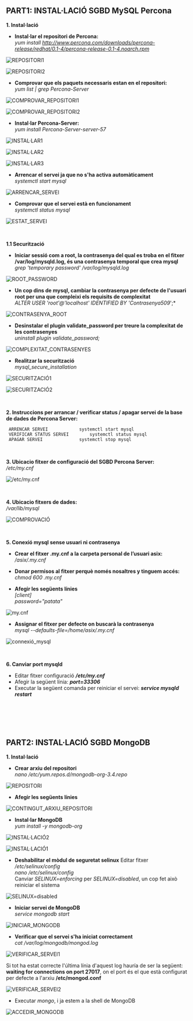 ## PART1: INSTAL·LACIÓ SGBD MySQL Percona

**1. Instal·lació**  
* **Instal·lar el repositori de Percona:**  
*yum install http://www.percona.com/downloads/percona-release/redhat/0.1-4/percona-release-0.1-4.noarch.rpm*  

![REPOSITORI1](https://github.com/ivanenriquez/BD-M02-M010/blob/master/MP10-UF2/A1/imatges/captura%20instalar%20repositori.JPG)  

![REPOSITORI2](https://github.com/ivanenriquez/BD-M02-M010/blob/master/MP10-UF2/A1/imatges/captura%20instalar%20repositori%201.JPG)
  
* **Comprovar que els paquets necessaris estan en el repositori:**  
*yum list | grep Percona-Server*  

![COMPROVAR_REPOSITORI1](https://github.com/ivanenriquez/BD-M02-M010/blob/master/MP10-UF2/A1/imatges/comprobar%20repositori%20percona.JPG)  

![COMPROVAR_REPOSITORI2](https://github.com/ivanenriquez/BD-M02-M010/blob/master/MP10-UF2/A1/imatges/comprobar%20repositori%20percona%201.JPG)

* **Instal·lar Percona-Server:**  
*yum install Percona-Server-server-57*  

![INSTAL·LAR1](https://github.com/ivanenriquez/BD-M02-M010/blob/master/MP10-UF2/A1/imatges/instalar%20percona%20server.JPG)  

![INSTAL·LAR2](https://github.com/ivanenriquez/BD-M02-M010/blob/master/MP10-UF2/A1/imatges/instalar%20percona%20server%202.JPG)  

![INSTAL·LAR3](https://github.com/ivanenriquez/BD-M02-M010/blob/master/MP10-UF2/A1/imatges/instalar%20percona%20server%203.JPG)  

* **Arrencar el servei ja que no s'ha activa automàticament**  
*systemctl start mysql*  

![ARRENCAR_SERVEI](https://github.com/ivanenriquez/BD-M02-M010/blob/master/MP10-UF2/A1/imatges/ARRENCAR_sERVEI.PNG)  

* **Comprovar que el servei està en funcionament**  
*systemctl status mysql*  

![ESTAT_SERVEI](https://github.com/ivanenriquez/BD-M02-M010/blob/master/MP10-UF2/A1/imatges/ESTAT_SERVEI.PNG)

<br>


**1.1 Securització**  
* **Iniciar sessió com a root, la contrasenya del qual es troba en el fitxer /var/log/mysqld.log, és una contrasenya temporal que crea mysql**  
*grep 'temporary password' /var/log/mysqld.log*  

![ROOT_PASSWORD](https://github.com/ivanenriquez/BD-M02-M010/blob/master/MP10-UF2/A1/imatges/root_password.PNG)  
  
* **Un cop dins de mysql, cambiar la contrasenya per defecte de l'usuari root per una que compleixi els requisits de complexitat**  
*ALTER USER 'root'@'localhost' IDENTIFIED BY 'Contrasenya509*';*  

![CONTRASENYA_ROOT](https://github.com/ivanenriquez/BD-M02-M010/blob/master/MP10-UF2/A1/imatges/canviar%20la%20contra%20per%20defecte.JPG)  

* **Desinstalar el plugin validate_password per treure la complexitat de les contrasenyes**  
*uninstall plugin validate_password;*  

![COMPLEXITAT_CONTRASENYES](https://github.com/ivanenriquez/BD-M02-M010/blob/master/MP10-UF2/A1/imatges/desinstalar%20el%20plugin%20de%20validate_password.JPG)  
  
* **Realitzar la securització**  
*mysql_secure_installation*  

![SECURITZACIÓ1](https://github.com/ivanenriquez/BD-M02-M010/blob/master/MP10-UF2/A1/imatges/securitzacio1.png)  

![SECURITZACIÓ2](https://github.com/ivanenriquez/BD-M02-M010/blob/master/MP10-UF2/A1/imatges/securitzacio2.png)  

<br>


**2. Instruccions per arrancar / verificar status / apagar servei de la base de dades de Percona Server:**
	
	 ARRENCAR SERVEI			systemctl start mysql
	 VERIFICAR STATUS SERVEI		systemctl status mysql
	 APAGAR SERVEI				systemctl stop mysql  

<br>


**3. Ubicacio fitxer de configuració del SGBD Percona Server:**  
*/etc/my.cnf*  

![/etc/my.cnf](https://github.com/ivanenriquez/BD-M02-M010/blob/master/MP10-UF2/A1/imatges/ruta%20del%20arxiu%20de%20configuracio.JPG)

<br>


**4. Ubicacio fitxers de dades:**  
*/var/lib/mysql*  

![COMPROVACIÓ](https://github.com/ivanenriquez/BD-M02-M010/blob/master/MP10-UF2/A1/imatges/ubicació_per_defecte_fitxers_de_dades.PNG)

<br>


**5. Conexió mysql sense usuari ni contrasenya**
* **Crear el fitxer .my.cnf a la carpeta personal de l’usuari asix:**  
*/asix/.my.cnf*

* **Donar permisos al fitxer perquè només nosaltres y tinguem accés:**  
*chmod 600 .my.cnf*

* **Afegir les següents línies**  
*[client]  
password="patata"*  

![my.cnf](https://github.com/ivanenriquez/BD-M02-M010/blob/master/MP10-UF2/A1/imatges/my.cnf.PNG)  

* **Assignar el fitxer per defecte on buscarà la contrasenya**  
*mysql --defaults-file=/home/asix/.my.cnf*

![connexió_mysql](https://github.com/ivanenriquez/BD-M02-M010/blob/master/MP10-UF2/A1/imatges/connexió_mysql_sense_usuari_ni_contrasenya.PNG)

<br>


**6. Canviar port mysqld**
* Editar fitxer configuració ***/etc/my.cnf***
* Afegir la següent línia: ***port=33306***
* Executar la següent comanda per reiniciar el servei: ***service mysqld restart***  

<br>
<br>
<br>
<br>


## PART2: INSTAL·LACIÓ SGBD MongoDB 
**1. Instal·lació**  
* **Crear arxiu del repositori**  
*nano /etc/yum.repos.d/mongodb-org-3.4.repo*  

![REPOSITORI](https://github.com/ivanenriquez/BD-M02-M010/blob/master/MP10-UF2/A1/imatges/arxiu%20repositori.PNG)  

* **Afegir les següents línies**  

![CONTINGUT_ARXIU_REPOSITORI](https://github.com/ivanenriquez/BD-M02-M010/blob/master/MP10-UF2/A1/imatges/contingut_arxiu_repositori.PNG)  

* **Instal·lar MongoDB**  
*yum install -y mongodb-org*  

![INSTAL·LACIÓ2](https://github.com/ivanenriquez/BD-M02-M010/blob/master/MP10-UF2/A1/imatges/instal·lació2.PNG)

![INSTAL·LACIÓ1](https://github.com/ivanenriquez/BD-M02-M010/blob/master/MP10-UF2/A1/imatges/instal·lació1.PNG)  

* **Deshabilitar el mòdul de seguretat selinux**
Editar fitxer */etc/selinux/config*  
*nano /etc/selinux/config*  
Canviar *SELINUX=enforcing* per *SELINUX=disabled*, un cop fet això reiniciar el sistema  

![SELINUX=disabled](https://github.com/ivanenriquez/BD-M02-M010/blob/master/MP10-UF2/A1/imatges/selinux%3Ddisabled.PNG)  


* **Iniciar servei de MongoDB**  
*service mongodb start*  

![INICIAR_MONGODB](https://github.com/ivanenriquez/BD-M02-M010/blob/master/MP10-UF2/A1/imatges/iniciar%20servei.PNG)  

* **Verificar que el servei s'ha iniciat correctament**  
*cat /var/log/mongodb/mongod.log*  

![VERIFICAR_SERVEI1](https://github.com/ivanenriquez/BD-M02-M010/blob/master/MP10-UF2/A1/imatges/verificar%20estat%20mongodb1.PNG)

Si tot ha estat correcte l'última línia d'aquest log hauría de ser la següent:
**waiting for connections on port 27017**, on el port és el que està configurat per defecte a l'arxiu **/etc/mongod.conf**  

![VERIFICAR_SERVEI2](https://github.com/ivanenriquez/BD-M02-M010/blob/master/MP10-UF2/A1/imatges/verificar%20estat%20mongodb2.PNG)  

* Executar *mongo*, i ja estem a la shell de MongoDB  

![ACCEDIR_MONGODB](https://github.com/ivanenriquez/BD-M02-M010/blob/master/MP10-UF2/A1/imatges/acces_mongodb.PNG)
